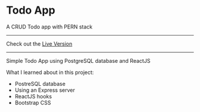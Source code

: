 # Todo App

A CRUD Todo app with PERN stack

---
Check out the [Live Version](https://powerful-anchorage-49942.herokuapp.com/)

---

Simple Todo App using PostgreSQL database and ReactJS

What I learned about in this project:
 - PostreSQL database
 - Using an Express server
 - ReactJS hooks
 - Bootstrap CSS
